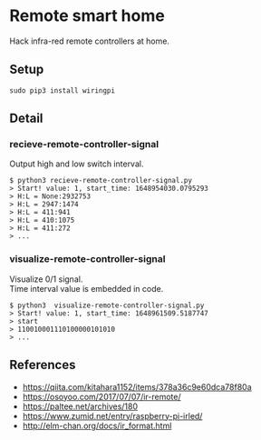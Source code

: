 # Remote smart home

Hack infra-red remote controllers at home.

## Setup

```
sudo pip3 install wiringpi
```

## Detail

### recieve-remote-controller-signal

Output high and low switch interval.  

```
$ python3 recieve-remote-controller-signal.py
> Start! value: 1, start_time: 1648954030.0795293
> H:L = None:2932753
> H:L = 2947:1474
> H:L = 411:941
> H:L = 410:1075
> H:L = 411:272
> ...
```

### visualize-remote-controller-signal

Visualize 0/1 signal.  
Time interval value is embedded in code.  

```
$ python3  visualize-remote-controller-signal.py
> Start! value: 1, start_time: 1648961509.5187747
> start
> 110010001110100000101010
> ...
```

## References
- https://qiita.com/kitahara1152/items/378a36c9e60dca78f80a
- https://osoyoo.com/2017/07/07/ir-remote/
- https://paltee.net/archives/180
- https://www.zumid.net/entry/raspberry-pi-irled/
- http://elm-chan.org/docs/ir_format.html